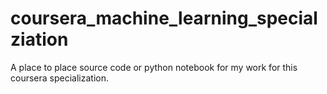 # coursera_machine_learning_specialziation
A place to place source code or python notebook for my work for this coursera specialization.
